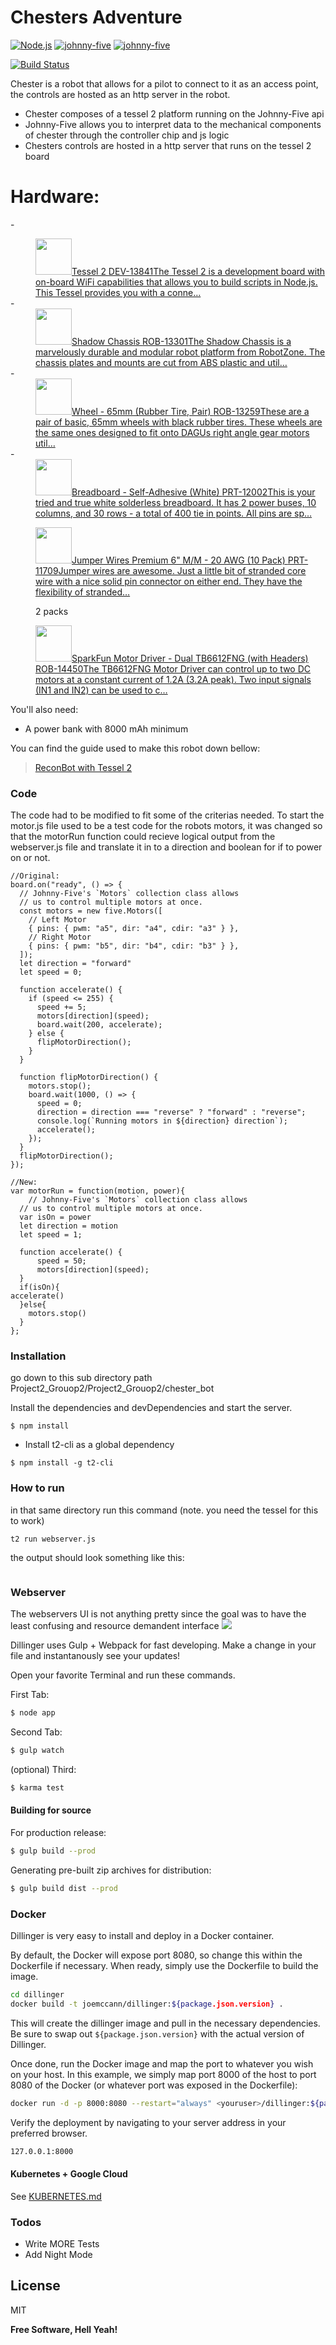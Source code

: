 # Chesters Adventure

[![Node.js](https://upload.wikimedia.org/wikipedia/commons/7/7e/Node.js_logo_2015.svg)](https://nodejs.org/en/)
[![johnny-five](https://hackster.imgix.net/uploads/avatar/file/161182/Screen_Shot_2016-06-16_at_11.43.43_AM.png?auto=compress%2Cformat)](http://johnny-five.io/)
[![johnny-five](https://blog.maartenballiauw.be/images/image_330.png)](https://tessel.io/)

[![Build Status](https://travis-ci.org/joemccann/dillinger.svg?branch=master)](https://travis-ci.org/joemccann/dillinger)

Chester is a robot that allows for a pilot to connect to it as an access point, the controls are hosted as an http server in the robot.

  - Chester composes of a tessel 2 platform running on the Johnny-Five api
  - Johnny-Five allows you to interpret data to the mechanical components of chester through the controller chip and js logic
  - Chesters controls are hosted in a http server that runs on the tessel 2 board

# Hardware:

 -<dd><a href="https://www.sparkfun.com/products/13841"><img width="58" height="58" class="sfe-thumbnail" src="https://cdn.sparkfun.com/r/58-58/assets/parts/1/1/4/4/6/Tessel_2_Cable_-02.jpg"><span class="sfe-text"><span class="sfe-item-title">Tessel 2 <span class="sfe-sku"><span class="sfe-stock sfe-stock-in" title="in stock"></span> DEV-13841</span></span><span class="sfe-description">The Tessel 2 is a development board with on-board WiFi capabilities that allows you to build scripts in Node.js. This Tessel provides you with a conne…</span></span></a></dd>
 -<dd><a href="https://www.sparkfun.com/products/13301"><img width="58" height="58" class="sfe-thumbnail" src="https://cdn.sparkfun.com/r/58-58/assets/parts/1/0/5/6/0/13301-Action01.jpg"><span class="sfe-text"><span class="sfe-item-title">Shadow Chassis <span class="sfe-sku"><span class="sfe-stock sfe-stock-in" title="in stock"></span> ROB-13301</span></span><span class="sfe-description">The Shadow Chassis is a marvelously durable and modular robot platform from RobotZone. The chassis plates and mounts are cut from ABS plastic and util…</span></span></a></dd>
 -<dd><a href="https://www.sparkfun.com/products/13259?_ga=2.268742837.59150256.1554596304-221217038.1554596304"><img width="58" height="58" class="sfe-thumbnail" src="https://cdn.sparkfun.com/r/58-58/assets/parts/1/0/4/6/3/13259-03.jpg"><span class="sfe-text"><span class="sfe-item-title">Wheel - 65mm (Rubber Tire, Pair) <span class="sfe-sku"><span class="sfe-stock sfe-stock-in" title="in stock"></span> ROB-13259</span></span><span class="sfe-description">These are a pair of basic, 65mm wheels with black rubber tires. These wheels are the same ones designed to fit onto DAGUs right angle gear motors util…</span></span></a></dd>
 -<dd><a href="https://www.sparkfun.com/products/12002"><img width="58" height="58" class="sfe-thumbnail" src="https://cdn.sparkfun.com/r/58-58/assets/parts/8/5/0/3/12002-04.jpg"><span class="sfe-text"><span class="sfe-item-title">Breadboard - Self-Adhesive (White) <span class="sfe-sku"><span class="sfe-stock sfe-stock-in" title="in stock"></span> PRT-12002</span></span><span class="sfe-description">This is your tried and true white solderless breadboard. It has 2 power buses, 10 columns, and 30 rows - a total of 400 tie in points. All pins are sp…</span></span></a></dd>
 <dd><a href="https://www.sparkfun.com/products/11709"><img width="58" height="58" class="sfe-thumbnail" src="https://cdn.sparkfun.com/r/58-58/assets/parts/7/8/9/2/11709-01.jpg"><span class="sfe-text"><span class="sfe-item-title">Jumper Wires Premium 6" M/M - 20 AWG (10 Pack) <span class="sfe-sku"><span class="sfe-stock sfe-stock-in" title="in stock"></span> PRT-11709</span></span><span class="sfe-description">Jumper wires are awesome. Just a little bit of stranded core wire with a nice solid pin connector on either end. They have the flexibility of stranded…</span></span></a> <p>2 packs</p></dd>
 <dd><a href="https://www.sparkfun.com/products/14450"><img width="58" height="58" class="sfe-thumbnail" src="https://cdn.sparkfun.com/r/58-58/assets/parts/1/2/4/8/2/14450a-01.jpg"><span class="sfe-text"><span class="sfe-item-title">SparkFun Motor Driver - Dual TB6612FNG (with Headers) <span class="sfe-sku"><span class="sfe-stock sfe-stock-in" title="in stock"></span> ROB-14450</span></span><span class="sfe-description">The TB6612FNG Motor Driver can control up to two DC motors at a constant current of 1.2A (3.2A peak). Two input signals (IN1 and IN2) can be used to c…</span></span></a></dd>



You'll also need:
  - A power bank with 8000 mAh minimum
  

You can find the guide used to make this robot down bellow:

> <a href='https://learn.sparkfun.com/tutorials/reconbot-with-the-tessel-2?_ga=2.57253162.1417887474.1553348867-1180849211.1553348867#materials'> ReconBot with Tessel 2</a>



### Code

The code had to be modified to fit some of the criterias needed. To start the motor.js file used to be a test code for the robots motors, it was changed so that the motorRun function could recieve logical output from the webserver.js file and translate it in to a direction and boolean for if to power on or not. 
```
//Original:
board.on("ready", () => {
  // Johnny-Five's `Motors` collection class allows
  // us to control multiple motors at once.
  const motors = new five.Motors([
    // Left Motor
    { pins: { pwm: "a5", dir: "a4", cdir: "a3" } },
    // Right Motor
    { pins: { pwm: "b5", dir: "b4", cdir: "b3" } },
  ]);
  let direction = "forward"
  let speed = 0;

  function accelerate() {
    if (speed <= 255) {
      speed += 5;
      motors[direction](speed);
      board.wait(200, accelerate);
    } else {
      flipMotorDirection();
    }
  }

  function flipMotorDirection() {
    motors.stop();
    board.wait(1000, () => {
      speed = 0;
      direction = direction === "reverse" ? "forward" : "reverse";
      console.log(`Running motors in ${direction} direction`);
      accelerate();
    });
  }
  flipMotorDirection();
});

//New:
var motorRun = function(motion, power){
    // Johnny-Five's `Motors` collection class allows
  // us to control multiple motors at once.
  var isOn = power
  let direction = motion
  let speed = 1;

  function accelerate() {
      speed = 50;
      motors[direction](speed);
  }
  if(isOn){
accelerate()
  }else{
    motors.stop()
  }
};
```


### Installation

go down to this sub directory path Project2_Grouop2/Project2_Grouop2/chester_bot

Install the dependencies and devDependencies and start the server.

```
$ npm install

```
- Install t2-cli as a global dependency

```
$ npm install -g t2-cli
```


### How to run

in that same directory run this command (note. you need the tessel for this to work)

```
t2 run webserver.js
```
the output should look something like this:
```

```

### Webserver

The webservers UI is not anything pretty since the goal was to have the least confusing and resource demandent interface
<img src = "https://tessel.github.io/t2-start/images/ap-web-app-preview.png">

Dillinger uses Gulp + Webpack for fast developing.
Make a change in your file and instantanously see your updates!

Open your favorite Terminal and run these commands.

First Tab:
```sh
$ node app
```

Second Tab:
```sh
$ gulp watch
```

(optional) Third:
```sh
$ karma test
```
#### Building for source
For production release:
```sh
$ gulp build --prod
```
Generating pre-built zip archives for distribution:
```sh
$ gulp build dist --prod
```
### Docker
Dillinger is very easy to install and deploy in a Docker container.

By default, the Docker will expose port 8080, so change this within the Dockerfile if necessary. When ready, simply use the Dockerfile to build the image.

```sh
cd dillinger
docker build -t joemccann/dillinger:${package.json.version} .
```
This will create the dillinger image and pull in the necessary dependencies. Be sure to swap out `${package.json.version}` with the actual version of Dillinger.

Once done, run the Docker image and map the port to whatever you wish on your host. In this example, we simply map port 8000 of the host to port 8080 of the Docker (or whatever port was exposed in the Dockerfile):

```sh
docker run -d -p 8000:8080 --restart="always" <youruser>/dillinger:${package.json.version}
```

Verify the deployment by navigating to your server address in your preferred browser.

```sh
127.0.0.1:8000
```

#### Kubernetes + Google Cloud

See [KUBERNETES.md](https://github.com/joemccann/dillinger/blob/master/KUBERNETES.md)


### Todos

 - Write MORE Tests
 - Add Night Mode

License
----

MIT


**Free Software, Hell Yeah!**

[//]: # (These are reference links used in the body of this note and get stripped out when the markdown processor does its job. There is no need to format nicely because it shouldn't be seen. Thanks SO - http://stackoverflow.com/questions/4823468/store-comments-in-markdown-syntax)


   [dill]: <https://github.com/joemccann/dillinger>
   [git-repo-url]: <https://github.com/joemccann/dillinger.git>
   [john gruber]: <http://daringfireball.net>
   [df1]: <http://daringfireball.net/projects/markdown/>
   [markdown-it]: <https://github.com/markdown-it/markdown-it>
   [Ace Editor]: <http://ace.ajax.org>
   [node.js]: <http://nodejs.org>
   [Twitter Bootstrap]: <http://twitter.github.com/bootstrap/>
   [jQuery]: <http://jquery.com>
   [@tjholowaychuk]: <http://twitter.com/tjholowaychuk>
   [express]: <http://expressjs.com>
   [AngularJS]: <http://angularjs.org>
   [Gulp]: <http://gulpjs.com>

   [PlDb]: <https://github.com/joemccann/dillinger/tree/master/plugins/dropbox/README.md>
   [PlGh]: <https://github.com/joemccann/dillinger/tree/master/plugins/github/README.md>
   [PlGd]: <https://github.com/joemccann/dillinger/tree/master/plugins/googledrive/README.md>
   [PlOd]: <https://github.com/joemccann/dillinger/tree/master/plugins/onedrive/README.md>
   [PlMe]: <https://github.com/joemccann/dillinger/tree/master/plugins/medium/README.md>
   [PlGa]: <https://github.com/RahulHP/dillinger/blob/master/plugins/googleanalytics/README.md>
